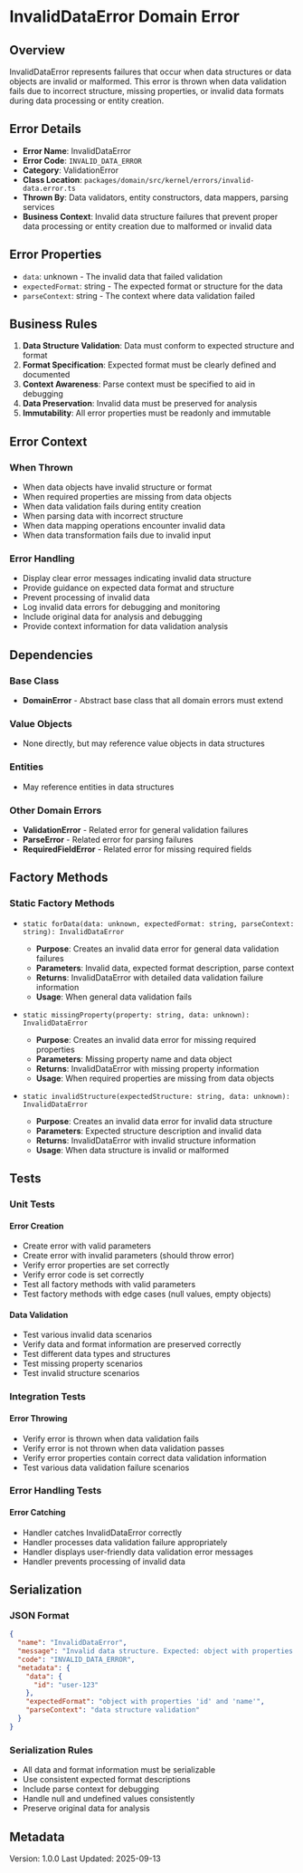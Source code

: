 # InvalidDataError Domain Error

## Overview

InvalidDataError represents failures that occur when data structures or data objects are invalid or malformed. This error is thrown when data validation fails due to incorrect structure, missing properties, or invalid data formats during data processing or entity creation.

## Error Details

- **Error Name**: InvalidDataError
- **Error Code**: `INVALID_DATA_ERROR`
- **Category**: ValidationError
- **Class Location**: `packages/domain/src/kernel/errors/invalid-data.error.ts`
- **Thrown By**: Data validators, entity constructors, data mappers, parsing services
- **Business Context**: Invalid data structure failures that prevent proper data processing or entity creation due to malformed or invalid data

## Error Properties

- `data`: unknown - The invalid data that failed validation
- `expectedFormat`: string - The expected format or structure for the data
- `parseContext`: string - The context where data validation failed

## Business Rules

1. **Data Structure Validation**: Data must conform to expected structure and format
2. **Format Specification**: Expected format must be clearly defined and documented
3. **Context Awareness**: Parse context must be specified to aid in debugging
4. **Data Preservation**: Invalid data must be preserved for analysis
5. **Immutability**: All error properties must be readonly and immutable

## Error Context

### When Thrown

- When data objects have invalid structure or format
- When required properties are missing from data objects
- When data validation fails during entity creation
- When parsing data with incorrect structure
- When data mapping operations encounter invalid data
- When data transformation fails due to invalid input

### Error Handling

- Display clear error messages indicating invalid data structure
- Provide guidance on expected data format and structure
- Prevent processing of invalid data
- Log invalid data errors for debugging and monitoring
- Include original data for analysis and debugging
- Provide context information for data validation analysis

## Dependencies

### Base Class

- **DomainError** - Abstract base class that all domain errors must extend

### Value Objects

- None directly, but may reference value objects in data structures

### Entities

- May reference entities in data structures

### Other Domain Errors

- **ValidationError** - Related error for general validation failures
- **ParseError** - Related error for parsing failures
- **RequiredFieldError** - Related error for missing required fields

## Factory Methods

### Static Factory Methods

- `static forData(data: unknown, expectedFormat: string, parseContext: string): InvalidDataError`
  - **Purpose**: Creates an invalid data error for general data validation failures
  - **Parameters**: Invalid data, expected format description, parse context
  - **Returns**: InvalidDataError with detailed data validation failure information
  - **Usage**: When general data validation fails

- `static missingProperty(property: string, data: unknown): InvalidDataError`
  - **Purpose**: Creates an invalid data error for missing required properties
  - **Parameters**: Missing property name and data object
  - **Returns**: InvalidDataError with missing property information
  - **Usage**: When required properties are missing from data objects

- `static invalidStructure(expectedStructure: string, data: unknown): InvalidDataError`
  - **Purpose**: Creates an invalid data error for invalid data structure
  - **Parameters**: Expected structure description and invalid data
  - **Returns**: InvalidDataError with invalid structure information
  - **Usage**: When data structure is invalid or malformed

## Tests

### Unit Tests

#### Error Creation

- Create error with valid parameters
- Create error with invalid parameters (should throw error)
- Verify error properties are set correctly
- Verify error code is set correctly
- Test all factory methods with valid parameters
- Test factory methods with edge cases (null values, empty objects)

#### Data Validation

- Test various invalid data scenarios
- Verify data and format information are preserved correctly
- Test different data types and structures
- Test missing property scenarios
- Test invalid structure scenarios

### Integration Tests

#### Error Throwing

- Verify error is thrown when data validation fails
- Verify error is not thrown when data validation passes
- Verify error properties contain correct data validation information
- Test various data validation failure scenarios

### Error Handling Tests

#### Error Catching

- Handler catches InvalidDataError correctly
- Handler processes data validation failure appropriately
- Handler displays user-friendly data validation error messages
- Handler prevents processing of invalid data

## Serialization

### JSON Format

```json
{
  "name": "InvalidDataError",
  "message": "Invalid data structure. Expected: object with properties 'id' and 'name'",
  "code": "INVALID_DATA_ERROR",
  "metadata": {
    "data": {
      "id": "user-123"
    },
    "expectedFormat": "object with properties 'id' and 'name'",
    "parseContext": "data structure validation"
  }
}
```

### Serialization Rules

- All data and format information must be serializable
- Use consistent expected format descriptions
- Include parse context for debugging
- Handle null and undefined values consistently
- Preserve original data for analysis

## Metadata

Version: 1.0.0
Last Updated: 2025-09-13
